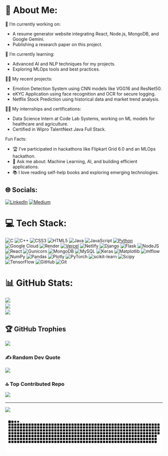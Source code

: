 # 💫 About Me:
🔭 I’m currently working on:
<ul>
  <li>
    A resume generator website integrating React, Node.js, MongoDB, and Google Gemini.
  </li>
  <li>
    Publishing a research paper on this project.
  </li>
</ul>
🌱 I’m currently learning:
<ul>
  <li>
   Advanced AI and NLP techniques for my projects.
  </li>
  <li>
    Exploring MLOps tools and best practices.
  </li>
</ul>
👨‍💻 My recent projects:
<ul>
  <li>
   Emotion Detection System using CNN models like VGG16 and ResNet50.
  </li>
  <li>
   eKYC Application using face recognition and OCR for secure logging.
  </li>
  <li>
   Netflix Stock Prediction using historical data and market trend analysis.
  </li>
</ul>
👩‍🎓 My internships and certifications:
<ul>
  <li>
   Data Science Intern at Code Lab Systems, working on ML models for healthcare and agriculture.
  </li>
  <li>
   Certified in Wipro TalentNext Java Full Stack.
  </li>
</ul>
Fun Facts:
<ul>
  <li>
    🏆 I’ve participated in hackathons like Flipkart Grid 6.0 and an MLOps hackathon.
  </li>
  <li>
   💬 Ask me about: Machine Learning, AI, and building efficient applications.
  </li>
   <li>
   📚 I love reading self-help books and exploring emerging technologies.
  </li>
</ul>

## 🌐 Socials:
[![LinkedIn](https://img.shields.io/badge/LinkedIn-%230077B5.svg?logo=linkedin&logoColor=white)](https://linkedin.com/in/vineeth-shettigar-441263220) [![Medium](https://img.shields.io/badge/Medium-12100E?logo=medium&logoColor=white)](https://medium.com/@vineethshettigar0102) 

# 💻 Tech Stack:
![C](https://img.shields.io/badge/c-%2300599C.svg?style=for-the-badge&logo=c&logoColor=white) ![C++](https://img.shields.io/badge/c++-%2300599C.svg?style=for-the-badge&logo=c%2B%2B&logoColor=white) ![CSS3](https://img.shields.io/badge/css3-%231572B6.svg?style=for-the-badge&logo=css3&logoColor=white) ![HTML5](https://img.shields.io/badge/html5-%23E34F26.svg?style=for-the-badge&logo=html5&logoColor=white) ![Java](https://img.shields.io/badge/java-%23ED8B00.svg?style=for-the-badge&logo=openjdk&logoColor=white) ![JavaScript](https://img.shields.io/badge/javascript-%23323330.svg?style=for-the-badge&logo=javascript&logoColor=%23F7DF1E) [![Python](https://img.shields.io/badge/python-3670A0?style=for-the-badge&logo=python&logoColor=ffdd54)](https://www.python.org/) ![Google Cloud](https://img.shields.io/badge/GoogleCloud-%234285F4.svg?style=for-the-badge&logo=google-cloud&logoColor=white) ![Render](https://img.shields.io/badge/Render-%46E3B7.svg?style=for-the-badge&logo=render&logoColor=white) [![Vercel](https://img.shields.io/badge/vercel-%23000000.svg?style=for-the-badge&logo=vercel&logoColor=white)](https://vercel.com/) ![Netlify](https://img.shields.io/badge/netlify-%23000000.svg?style=for-the-badge&logo=netlify&logoColor=#00C7B7) ![Django](https://img.shields.io/badge/django-%23092E20.svg?style=for-the-badge&logo=django&logoColor=white) ![Flask](https://img.shields.io/badge/flask-%23000.svg?style=for-the-badge&logo=flask&logoColor=white) ![NodeJS](https://img.shields.io/badge/node.js-6DA55F?style=for-the-badge&logo=node.js&logoColor=white) ![React](https://img.shields.io/badge/react-%2320232a.svg?style=for-the-badge&logo=react&logoColor=%2361DAFB) ![Gunicorn](https://img.shields.io/badge/gunicorn-%298729.svg?style=for-the-badge&logo=gunicorn&logoColor=white) ![MongoDB](https://img.shields.io/badge/MongoDB-%234ea94b.svg?style=for-the-badge&logo=mongodb&logoColor=white) ![MySQL](https://img.shields.io/badge/mysql-4479A1.svg?style=for-the-badge&logo=mysql&logoColor=white) ![Keras](https://img.shields.io/badge/Keras-%23D00000.svg?style=for-the-badge&logo=Keras&logoColor=white) ![Matplotlib](https://img.shields.io/badge/Matplotlib-%23ffffff.svg?style=for-the-badge&logo=Matplotlib&logoColor=black) ![mlflow](https://img.shields.io/badge/mlflow-%23d9ead3.svg?style=for-the-badge&logo=numpy&logoColor=blue) ![NumPy](https://img.shields.io/badge/numpy-%23013243.svg?style=for-the-badge&logo=numpy&logoColor=white) ![Pandas](https://img.shields.io/badge/pandas-%23150458.svg?style=for-the-badge&logo=pandas&logoColor=white) ![Plotly](https://img.shields.io/badge/Plotly-%233F4F75.svg?style=for-the-badge&logo=plotly&logoColor=white) ![PyTorch](https://img.shields.io/badge/PyTorch-%23EE4C2C.svg?style=for-the-badge&logo=PyTorch&logoColor=white) ![scikit-learn](https://img.shields.io/badge/scikit--learn-%23F7931E.svg?style=for-the-badge&logo=scikit-learn&logoColor=white) ![Scipy](https://img.shields.io/badge/SciPy-%230C55A5.svg?style=for-the-badge&logo=scipy&logoColor=%white) ![TensorFlow](https://img.shields.io/badge/TensorFlow-%23FF6F00.svg?style=for-the-badge&logo=TensorFlow&logoColor=white) ![GitHub](https://img.shields.io/badge/github-%23121011.svg?style=for-the-badge&logo=github&logoColor=white) ![Git](https://img.shields.io/badge/git-%23F05033.svg?style=for-the-badge&logo=git&logoColor=white)
# 📊 GitHub Stats:
![](https://github-readme-stats.vercel.app/api?username=Vineeth0102&theme=dark&hide_border=false&include_all_commits=true&count_private=true)<br/>
![](https://github-readme-streak-stats.herokuapp.com/?user=Vineeth0102&theme=dark&hide_border=false)<br/>
![](https://github-readme-stats.vercel.app/api/top-langs/?username=Vineeth0102&theme=dark&hide_border=false&include_all_commits=true&count_private=true&layout=compact)

## 🏆 GitHub Trophies
![](https://github-profile-trophy.vercel.app/?username=Vineeth0102&theme=darcula&no-frame=false&no-bg=true&margin-w=4)

### ✍️ Random Dev Quote
![](https://quotes-github-readme.vercel.app/api?type=horizontal&theme=tokyonight)

### 🔝 Top Contributed Repo
![](https://github-contributor-stats.vercel.app/api?username=Vineeth0102&limit=5&theme=gotham&combine_all_yearly_contributions=true)

---
[![](https://visitcount.itsvg.in/api?id=Vineeth0102&icon=8&color=8)](https://visitcount.itsvg.in)

<!-- Proudly created with GPRM ( https://gprm.itsvg.in ) -->

<picture>
  <source media="(prefers-color-scheme: dark)" srcset="https://raw.githubusercontent.com/Vineeth0102/Vineeth0102/output/github-snake-dark.svg" />
  <source media="(prefers-color-scheme: light)" srcset="https://raw.githubusercontent.com/Vineeth0102/Vineeth0102/output/github-snake.svg" />
  <img alt="github-snake" src="https://raw.githubusercontent.com/Vineeth0102/Vineeth0102/output/github-snake.svg" />
</picture>